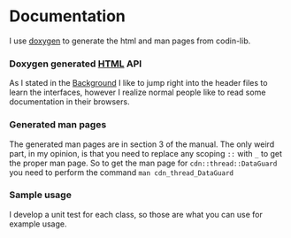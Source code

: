 # Documentation

I use [doxygen](http://www.stack.nl/~dimitri/doxygen/) to generate the html and man pages from codin-lib.


### Doxygen generated [HTML](doc/output/html/index.html) API

As I stated in the [Background](../../README.md) I like to jump right into the header files to learn the interfaces, however I realize normal people like to read some documentation in their browsers.

### Generated man pages

The generated man pages are in section 3 of the manual. The only weird part, in my opinion, is that you 
need to replace any scoping ```::``` with ```_``` to get the proper man page. So to get the man page for ```cdn::thread::DataGuard``` you need to perform the command ```man cdn_thread_DataGuard```

### Sample usage

I develop a unit test for each class, so those are what you can use for example usage.